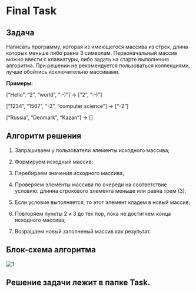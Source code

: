 # Final Task

## Задача

Написать программу, которая из имеющегося массива из строк, длина которых меньше либо равна 3 символам. Первоначальный массив можно ввести с клавиатуры, либо задать на старте выполнения алгоритма. При решении не рекомендуется пользоваться коллекциями, лучше обойтись исключительно массивами.

**Примеры:**

[“Hello”, “2”, “world”, “:-)”] → [“2”, “:-)”] 

[“1234”, “1567”, “-2”, “computer science”] → [“-2”] 

[“Russia”, “Denmark”, “Kazan”] → []

## Алгоритм решения

1. Запрашиваем у пользователи элементы исходного массива; 

2. Формируем исходный массив; 

3. Перебираем значения исходного массива; 

4. Проверяем элементы массива по очереди на соответствие условию: длинна строкового элемента меньше или равна трем (3); 

5. Если условие выполняется, то этот элемент кладем в новый массив; 

6. Повторяем пункты 2 и 3 до тех пор, пока не достигнем конца исходного массива; 

7. Возращаем новый заполненый массив как результат. 

## Блок-схема алгоритма

![1](https://user-images.githubusercontent.com/113132692/201841426-f0c29724-9de0-4d6a-bf56-ba8e59e6cf43.jpg)

## Решение задачи лежит в папке **Task**.
